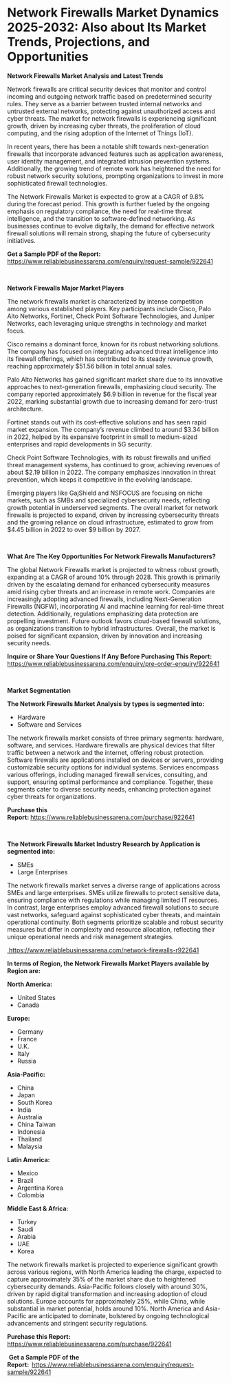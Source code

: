 <p><h1>Network Firewalls Market Dynamics 2025-2032: Also about Its Market Trends, Projections, and Opportunities</h1></p><p><strong>Network Firewalls Market Analysis and Latest Trends</strong></p>
<p><p>Network firewalls are critical security devices that monitor and control incoming and outgoing network traffic based on predetermined security rules. They serve as a barrier between trusted internal networks and untrusted external networks, protecting against unauthorized access and cyber threats. The market for network firewalls is experiencing significant growth, driven by increasing cyber threats, the proliferation of cloud computing, and the rising adoption of the Internet of Things (IoT).</p><p>In recent years, there has been a notable shift towards next-generation firewalls that incorporate advanced features such as application awareness, user identity management, and integrated intrusion prevention systems. Additionally, the growing trend of remote work has heightened the need for robust network security solutions, prompting organizations to invest in more sophisticated firewall technologies. </p><p>The Network Firewalls Market is expected to grow at a CAGR of 9.8% during the forecast period. This growth is further fueled by the ongoing emphasis on regulatory compliance, the need for real-time threat intelligence, and the transition to software-defined networking. As businesses continue to evolve digitally, the demand for effective network firewall solutions will remain strong, shaping the future of cybersecurity initiatives.</p></p>
<p><strong>Get a Sample PDF of the Report:&nbsp;</strong> <a href="https://www.reliablebusinessarena.com/enquiry/request-sample/922641?utm_campaign=3600&utm_medium=2&utm_source=Github&utm_content=ia&utm_term=18042025&utm_id=network-firewalls">https://www.reliablebusinessarena.com/enquiry/request-sample/922641</a></p>
<p>&nbsp;</p>
<p><strong>Network Firewalls Major Market Players</strong></p>
<p><p>The network firewalls market is characterized by intense competition among various established players. Key participants include Cisco, Palo Alto Networks, Fortinet, Check Point Software Technologies, and Juniper Networks, each leveraging unique strengths in technology and market focus.</p><p>Cisco remains a dominant force, known for its robust networking solutions. The company has focused on integrating advanced threat intelligence into its firewall offerings, which has contributed to its steady revenue growth, reaching approximately $51.56 billion in total annual sales.</p><p>Palo Alto Networks has gained significant market share due to its innovative approaches to next-generation firewalls, emphasizing cloud security. The company reported approximately $6.9 billion in revenue for the fiscal year 2022, marking substantial growth due to increasing demand for zero-trust architecture.</p><p>Fortinet stands out with its cost-effective solutions and has seen rapid market expansion. The company’s revenue climbed to around $3.34 billion in 2022, helped by its expansive footprint in small to medium-sized enterprises and rapid developments in 5G security.</p><p>Check Point Software Technologies, with its robust firewalls and unified threat management systems, has continued to grow, achieving revenues of about $2.19 billion in 2022. The company emphasizes innovation in threat prevention, which keeps it competitive in the evolving landscape.</p><p>Emerging players like GajShield and NSFOCUS are focusing on niche markets, such as SMBs and specialized cybersecurity needs, reflecting growth potential in underserved segments. The overall market for network firewalls is projected to expand, driven by increasing cybersecurity threats and the growing reliance on cloud infrastructure, estimated to grow from $4.45 billion in 2022 to over $9 billion by 2027. </p></p>
<p>&nbsp;</p>
<p><strong>What Are The Key Opportunities For Network Firewalls Manufacturers?</strong></p>
<p><p>The global Network Firewalls market is projected to witness robust growth, expanding at a CAGR of around 10% through 2028. This growth is primarily driven by the escalating demand for enhanced cybersecurity measures amid rising cyber threats and an increase in remote work. Companies are increasingly adopting advanced firewalls, including Next-Generation Firewalls (NGFW), incorporating AI and machine learning for real-time threat detection. Additionally, regulations emphasizing data protection are propelling investment. Future outlook favors cloud-based firewall solutions, as organizations transition to hybrid infrastructures. Overall, the market is poised for significant expansion, driven by innovation and increasing security needs.</p></p>
<p><strong>Inquire or Share Your Questions If Any Before Purchasing This Report:</strong> <a href="https://www.reliablebusinessarena.com/enquiry/pre-order-enquiry/922641?utm_campaign=3600&utm_medium=2&utm_source=Github&utm_content=ia&utm_term=18042025&utm_id=network-firewalls">https://www.reliablebusinessarena.com/enquiry/pre-order-enquiry/922641</a></p>
<p>&nbsp;</p>
<p><strong>Market Segmentation</strong></p>
<p><strong>The Network Firewalls Market Analysis by types is segmented into:</strong></p>
<p><ul><li>Hardware</li><li>Software and Services</li></ul></p>
<p><p>The network firewalls market consists of three primary segments: hardware, software, and services. Hardware firewalls are physical devices that filter traffic between a network and the internet, offering robust protection. Software firewalls are applications installed on devices or servers, providing customizable security options for individual systems. Services encompass various offerings, including managed firewall services, consulting, and support, ensuring optimal performance and compliance. Together, these segments cater to diverse security needs, enhancing protection against cyber threats for organizations.</p></p>
<p><strong>Purchase this Report:&nbsp;</strong><a href="https://www.reliablebusinessarena.com/purchase/922641?utm_campaign=3600&utm_medium=2&utm_source=Github&utm_content=ia&utm_term=18042025&utm_id=network-firewalls">https://www.reliablebusinessarena.com/purchase/922641</a></p>
<p>&nbsp;</p>
<p><strong>The Network Firewalls Market Industry Research by Application is segmented into:</strong></p>
<p><ul><li>SMEs</li><li>Large Enterprises</li></ul></p>
<p><p>The network firewalls market serves a diverse range of applications across SMEs and large enterprises. SMEs utilize firewalls to protect sensitive data, ensuring compliance with regulations while managing limited IT resources. In contrast, large enterprises employ advanced firewall solutions to secure vast networks, safeguard against sophisticated cyber threats, and maintain operational continuity. Both segments prioritize scalable and robust security measures but differ in complexity and resource allocation, reflecting their unique operational needs and risk management strategies.</p></p>
<p><a href="https://www.reliablebusinessarena.com/network-firewalls-r922641?utm_campaign=3600&utm_medium=2&utm_source=Github&utm_content=ia&utm_term=18042025&utm_id=network-firewalls">&nbsp;https://www.reliablebusinessarena.com/network-firewalls-r922641</a></p>
<p><strong>In terms of Region, the Network Firewalls Market Players available by Region are:</strong></p>
<p>
    <p> <strong> North America: </strong>
        <ul>
            <li>United States</li>
            <li>Canada</li>
        </ul>
        </p> 
    <p> <strong> Europe: </strong>
        <ul>
            <li>Germany</li>
            <li>France</li>
            <li>U.K.</li>
            <li>Italy</li>
            <li>Russia</li>
        </ul>
        </p> 
    <p> <strong> Asia-Pacific: </strong>
        <ul>
            <li>China</li>
            <li>Japan</li>
            <li>South Korea</li>
            <li>India</li>
            <li>Australia</li>
            <li>China Taiwan</li>
            <li>Indonesia</li>
            <li>Thailand</li>
            <li>Malaysia</li>
        </ul>
        </p> 
    <p> <strong> Latin America: </strong>
        <ul>
            <li>Mexico</li>
            <li>Brazil</li>
            <li>Argentina Korea</li>
            <li>Colombia</li>
        </ul>
        </p> 
    <p> <strong> Middle East & Africa: </strong>
        <ul>
            <li>Turkey</li>
            <li>Saudi</li>
            <li>Arabia</li>
            <li>UAE</li>
            <li>Korea</li>
        </ul>
    </p>
    </p>
<p><p>The network firewalls market is projected to experience significant growth across various regions, with North America leading the charge, expected to capture approximately 35% of the market share due to heightened cybersecurity demands. Asia-Pacific follows closely with around 30%, driven by rapid digital transformation and increasing adoption of cloud solutions. Europe accounts for approximately 25%, while China, while substantial in market potential, holds around 10%. North America and Asia-Pacific are anticipated to dominate, bolstered by ongoing technological advancements and stringent security regulations.</p></p>
<p><strong>Purchase this Report: </strong><a href="https://www.reliablebusinessarena.com/purchase/922641?utm_campaign=3600&utm_medium=2&utm_source=Github&utm_content=ia&utm_term=18042025&utm_id=network-firewalls">https://www.reliablebusinessarena.com/purchase/922641</a></p>
<p>&nbsp;<strong>Get a Sample PDF of the Report:&nbsp;&nbsp;</strong><a href="https://www.reliablebusinessarena.com/enquiry/request-sample/922641?utm_campaign=3600&utm_medium=2&utm_source=Github&utm_content=ia&utm_term=18042025&utm_id=network-firewalls">https://www.reliablebusinessarena.com/enquiry/request-sample/922641</a></p>
<p><strong></strong></p>
<p><p></p><p></p><p></p></p>